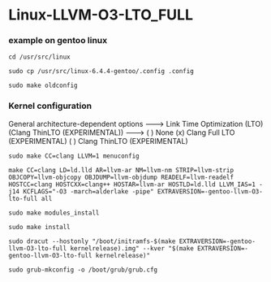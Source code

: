 # Linux-LLVM-O3-LTO_FULL

### example on gentoo linux

```
cd /usr/src/linux
```

```
sudo cp /usr/src/linux-6.4.4-gentoo/.config .config
```

```
sudo make oldconfig
```

### Kernel configuration
  General architecture-dependent options --->
  Link Time Optimization (LTO) (Clang ThinLTO (EXPERIMENTAL)) --->
    ( ) None
    (x) Clang Full LTO (EXPERIMENTAL)
    ( ) Clang ThinLTO (EXPERIMENTAL)
```
sudo make CC=clang LLVM=1 menuconfig
```

```
make CC=clang LD=ld.lld AR=llvm-ar NM=llvm-nm STRIP=llvm-strip OBJCOPY=llvm-objcopy OBJDUMP=llvm-objdump READELF=llvm-readelf HOSTCC=clang HOSTCXX=clang++ HOSTAR=llvm-ar HOSTLD=ld.lld LLVM_IAS=1 -j14 KCFLAGS="-O3 -march=alderlake -pipe" EXTRAVERSION=-gentoo-llvm-O3-lto-full all
```

```
sudo make modules_install
```

```
sudo make install
```


```
sudo dracut --hostonly "/boot/initramfs-$(make EXTRAVERSION=-gentoo-llvm-O3-lto-full kernelrelease).img" --kver "$(make EXTRAVERSION=-gentoo-llvm-O3-lto-full kernelrelease)"
```


```
sudo grub-mkconfig -o /boot/grub/grub.cfg
```
